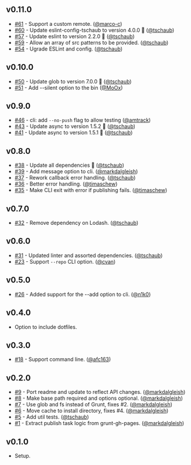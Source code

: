 ## v0.11.0

  * [#61](https://github.com/tschaub/gh-pages/pull/61) - Support a custom remote. ([@marco-c](https://github.com/marco-c))
  * [#60](https://github.com/tschaub/gh-pages/pull/60) - Update eslint-config-tschaub to version 4.0.0 🚀 ([@tschaub](https://github.com/tschaub))
  * [#57](https://github.com/tschaub/gh-pages/pull/57) - Update eslint to version 2.2.0 🚀 ([@tschaub](https://github.com/tschaub))
  * [#59](https://github.com/tschaub/gh-pages/pull/59) - Allow an array of src patterns to be provided. ([@tschaub](https://github.com/tschaub))
  * [#54](https://github.com/tschaub/gh-pages/pull/54) - Ugrade ESLint and config. ([@tschaub](https://github.com/tschaub))


## v0.10.0

 * [#50](https://github.com/tschaub/gh-pages/pull/50) - Update glob to version 7.0.0 🚀 ([@tschaub](https://github.com/tschaub))
 * [#51](https://github.com/tschaub/gh-pages/pull/51) - Add --silent option to the bin ([@MoOx](https://github.com/MoOx))


## v0.9.0

 * [#46](https://github.com/tschaub/gh-pages/pull/46) - cli: add `--no-push` flag to allow testing ([@amtrack](https://github.com/amtrack))
 * [#43](https://github.com/tschaub/gh-pages/pull/43) - Update async to version 1.5.2 🚀 ([@tschaub](https://github.com/tschaub))
 * [#41](https://github.com/tschaub/gh-pages/pull/41) - Update async to version 1.5.1 🚀 ([@tschaub](https://github.com/tschaub))

## v0.8.0

 * [#38](https://github.com/tschaub/gh-pages/pull/38) - Update all dependencies 🌴 ([@tschaub](https://github.com/tschaub))
 * [#39](https://github.com/tschaub/gh-pages/pull/39) - Add message option to cli. ([@markdalgleish](https://github.com/markdalgleish))
 * [#37](https://github.com/tschaub/gh-pages/pull/37) - Rework callback error handling. ([@tschaub](https://github.com/tschaub))
 * [#36](https://github.com/tschaub/gh-pages/pull/36) - Better error handling. ([@timaschew](https://github.com/timaschew))
 * [#35](https://github.com/tschaub/gh-pages/pull/35) - Make CLI exit with error if publishing fails. ([@timaschew](https://github.com/timaschew))

## v0.7.0

 * [#32](https://github.com/tschaub/gh-pages/pull/32) - Remove dependency on Lodash. ([@tschaub](https://github.com/tschaub))

## v0.6.0

 * [#31](https://github.com/tschaub/gh-pages/pull/31) - Updated linter and assorted dependencies. ([@tschaub](https://github.com/tschaub))
 * [#23](https://github.com/tschaub/gh-pages/pull/23) - Support `--repo` CLI option. ([@cvan](https://github.com/cvan))

## v0.5.0

 * [#26](https://github.com/tschaub/gh-pages/pull/26) - Added support for the --add option to cli. ([@n1k0](https://github.com/n1k0))

## v0.4.0

 * Option to include dotfiles.

## v0.3.0

 * [#18](https://github.com/tschaub/gh-pages/pull/18) - Support command line. ([@afc163](https://github.com/afc163))

## v0.2.0

 * [#9](https://github.com/tschaub/gh-pages/pull/9) - Port readme and update to reflect API changes. ([@markdalgleish](https://github.com/markdalgleish))
 * [#8](https://github.com/tschaub/gh-pages/pull/8) - Make base path required and options optional. ([@markdalgleish](https://github.com/markdalgleish))
 * [#7](https://github.com/tschaub/gh-pages/pull/7) - Use glob and fs instead of Grunt, fixes #2. ([@markdalgleish](https://github.com/markdalgleish))
 * [#6](https://github.com/tschaub/gh-pages/pull/6) - Move cache to install directory, fixes #4. ([@markdalgleish](https://github.com/markdalgleish))
 * [#5](https://github.com/tschaub/gh-pages/pull/5) - Add util tests. ([@tschaub](https://github.com/tschaub))
 * [#1](https://github.com/tschaub/gh-pages/pull/1) - Extract publish task logic from grunt-gh-pages. ([@markdalgleish](https://github.com/markdalgleish))

## v0.1.0

 * Setup.
